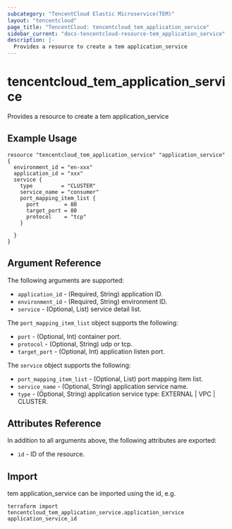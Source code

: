 ```yaml
---
subcategory: "TencentCloud Elastic Microservice(TEM)"
layout: "tencentcloud"
page_title: "TencentCloud: tencentcloud_tem_application_service"
sidebar_current: "docs-tencentcloud-resource-tem_application_service"
description: |-
  Provides a resource to create a tem application_service
---
```


# tencentcloud_tem_application_service

Provides a resource to create a tem application_service

## Example Usage

```hcl
resource "tencentcloud_tem_application_service" "application_service" {
  environment_id = "en-xxx"
  application_id = "xxx"
  service {
    type         = "CLUSTER"
    service_name = "consumer"
    port_mapping_item_list {
      port        = 80
      target_port = 80
      protocol    = "tcp"
    }

  }
}
```

## Argument Reference

The following arguments are supported:

* `application_id` - (Required, String) application ID.
* `environment_id` - (Required, String) environment ID.
* `service` - (Optional, List) service detail list.

The `port_mapping_item_list` object supports the following:

* `port` - (Optional, Int) container port.
* `protocol` - (Optional, String) udp or tcp.
* `target_port` - (Optional, Int) application listen port.

The `service` object supports the following:

* `port_mapping_item_list` - (Optional, List) port mapping item list.
* `service_name` - (Optional, String) application service name.
* `type` - (Optional, String) application service type: EXTERNAL | VPC | CLUSTER.

## Attributes Reference

In addition to all arguments above, the following attributes are exported:

* `id` - ID of the resource.



## Import

tem application_service can be imported using the id, e.g.

```
terraform import tencentcloud_tem_application_service.application_service application_service_id
```

